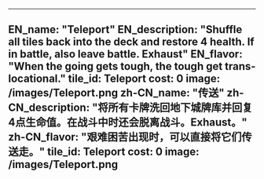 ---

EN_name: "Teleport"
EN_description: "Shuffle all tiles back into the deck and restore 4 health.  If in battle, also leave battle. Exhaust"
EN_flavor: "When the going gets tough, the tough get trans-locational."
tile_id: Teleport
cost: 0
image: /images/Teleport.png
zh-CN_name: "传送"
zh-CN_description: "将所有卡牌洗回地下城牌库并回复4点生命值。在战斗中时还会脱离战斗。Exhaust。"
zh-CN_flavor: "艰难困苦出现时，可以直接将它们传送走。"
tile_id: Teleport
cost: 0
image: /images/Teleport.png
---